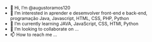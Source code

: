 - 👋 Hi, I’m @augustoramos120
- 👀 I’m interested in  aprender e desemvolver front-end e back-end, programação Java, Javascript, HTML, CSS, PHP, Python
- 🌱 I’m currently learning  JAVA, JavaScript, CSS, HTMl, Python
- 💞️ I’m looking to collaborate on ...
- 📫 How to reach me ...

<!---
augustoramos120/augustoramos120 is a ✨ special ✨ repository because its `README.md` (this file) appears on your GitHub profile.
You can click the Preview link to take a look at your change--->
